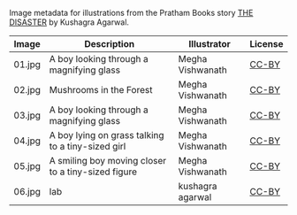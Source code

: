 Image metadata for illustrations from the Pratham Books story [THE DISASTER](https://storyweaver.org.in/stories/2208-the-disaster) by Kushagra Agarwal.

Image | Description | Illustrator | License
----- | ----------- | ----------- | -------
01.jpg | A boy looking through a magnifying glass | Megha Vishwanath | [CC-BY](https://creativecommons.org/licenses/by/4.0/)
02.jpg | Mushrooms in the Forest | Megha Vishwanath | [CC-BY](https://creativecommons.org/licenses/by/4.0/)
03.jpg | A boy looking through a magnifying glass | Megha Vishwanath | [CC-BY](https://creativecommons.org/licenses/by/4.0/)
04.jpg | A boy lying on grass talking to a tiny-sized girl  | Megha Vishwanath | [CC-BY](https://creativecommons.org/licenses/by/4.0/)
05.jpg | A smiling boy moving closer to a tiny-sized figure | Megha Vishwanath | [CC-BY](https://creativecommons.org/licenses/by/4.0/)
06.jpg | lab  | kushagra agarwal | [CC-BY](https://creativecommons.org/licenses/by/4.0/)
